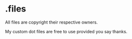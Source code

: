 .files
==========


All files are copyright their respective owners.

My custom dot files are free to use provided you say thanks.

